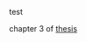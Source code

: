 test

chapter 3 of [thesis](https://github.com/albud187/optimized_task_coord/blob/main/.thesis/Budiman_Alfa_2023_Thesis.pdf)
